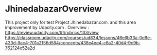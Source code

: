 # JhinedabazarOverview
This project only for test Project Jhinedabazar.com. and this area improvement by Udacity.com .
Overview : https://review.udacity.com/#!/rubrics/133/view
https://classroom.udacity.com/courses/ud834/lessons/46e6b33a-0d6e-433d-9ac4-701a2156d584/concepts/438e4ee4-c6a2-40d4-9c9b-762124e52a2d
